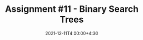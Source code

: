 ---
type: assignment
date: 2021-12-11T4:00:00+4:30
title: 'Assignment #11 - Binary Search Trees'
pdf: /static_files/assignments/assignment11.pdf
attachment: /static_files/assignments/A11.zip
#solutions: /static_files/assignments
due: 2021-12-25T23:59:00+3:30
---